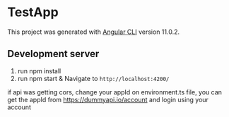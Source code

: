 # TestApp

This project was generated with [Angular CLI](https://github.com/angular/angular-cli) version 11.0.2.

## Development server

1. run npm install
2. run npm start & Navigate to `http://localhost:4200/`

if api was getting cors, change your appId on environment.ts file, you can get the appId from https://dummyapi.io/account and login using your account
